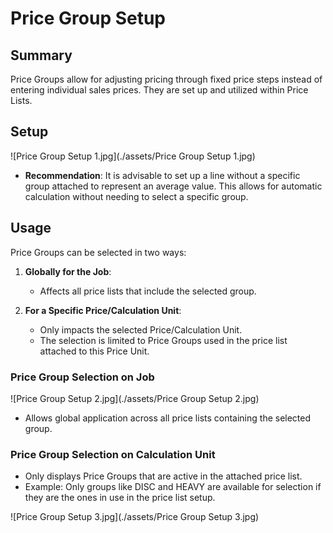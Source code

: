 # Price Group Setup


## Summary

Price Groups allow for adjusting pricing through fixed price steps instead of entering individual sales prices. They are set up and utilized within Price Lists.

## Setup

![Price Group Setup 1.jpg](./assets/Price Group Setup 1.jpg)

- **Recommendation**: It is advisable to set up a line without a specific group attached to represent an average value. This allows for automatic calculation without needing to select a specific group.

## Usage

Price Groups can be selected in two ways:

1. **Globally for the Job**:
   - Affects all price lists that include the selected group.

2. **For a Specific Price/Calculation Unit**:
   - Only impacts the selected Price/Calculation Unit.
   - The selection is limited to Price Groups used in the price list attached to this Price Unit.

### Price Group Selection on Job

![Price Group Setup 2.jpg](./assets/Price Group Setup 2.jpg)

- Allows global application across all price lists containing the selected group.

### Price Group Selection on Calculation Unit

- Only displays Price Groups that are active in the attached price list.
- Example: Only groups like DISC and HEAVY are available for selection if they are the ones in use in the price list setup.

![Price Group Setup 3.jpg](./assets/Price Group Setup 3.jpg)

